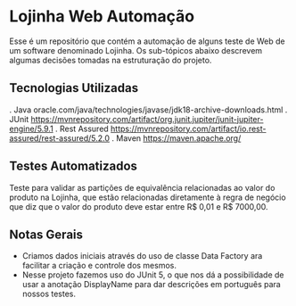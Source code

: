 # Lojinha Web Automação

Esse é um repositório que contém a automação de alguns teste de Web de um software denominado Lojinha. Os sub-tópicos abaixo descrevem algumas decisões tomadas na estruturação do projeto.

## Tecnologias Utilizadas
. Java 
oracle.com/java/technologies/javase/jdk18-archive-downloads.html
. JUnit
https://mvnrepository.com/artifact/org.junit.jupiter/junit-jupiter-engine/5.9.1
. Rest Assured
https://mvnrepository.com/artifact/io.rest-assured/rest-assured/5.2.0
. Maven
https://maven.apache.org/

## Testes Automatizados

Teste para validar as partições de equivalência relacionadas ao valor do produto na Lojinha, que estão relacionadas diretamente à regra de negócio que diz que o valor do produto deve estar entre R$ 0,01 e R$ 7000,00.

## Notas Gerais

-   Criamos dados iniciais através do uso de classe Data Factory ara facilitar a criação e controle dos mesmos.
-   Nesse projeto fazemos uso do JUnit 5, o que nos dá a possibilidade de usar a anotação DisplayName para dar descrições em português para nossos testes.
